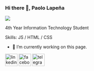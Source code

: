 ### Hi there 👋, Paolo Lapeña
![](https://arturssmirnovs.github.io/github-profile-readme-generator/images/banner.png)

4th Year Information Technology Student

Skills: JS / HTML / CSS

- 🔭 I’m currently working on this page. 


[<img src='https://cdn.jsdelivr.net/npm/simple-icons@3.0.1/icons/linkedin.svg' alt='linkedin' height='40'>](https://www.linkedin.com/in/https://www.linkedin.com/in/paolo-lape%C3%B1a-9a1393239//)  [<img src='https://cdn.jsdelivr.net/npm/simple-icons@3.0.1/icons/facebook.svg' alt='facebook' height='40'>](https://www.facebook.com/https://www.facebook.com/paaawwwiii/)  [<img src='https://cdn.jsdelivr.net/npm/simple-icons@3.0.1/icons/telegram.svg' alt='telegram' height='40'>](@pawwwii)  

